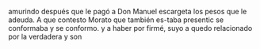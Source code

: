 amurindo después que le pagó a Don Manuel escargeta los pesos que le adeuda. A que contesto Morato que también es-taba presentic se conformaba y se conformo. y a haber por firmé, suyo a quedo relacionado por la verdadera y son